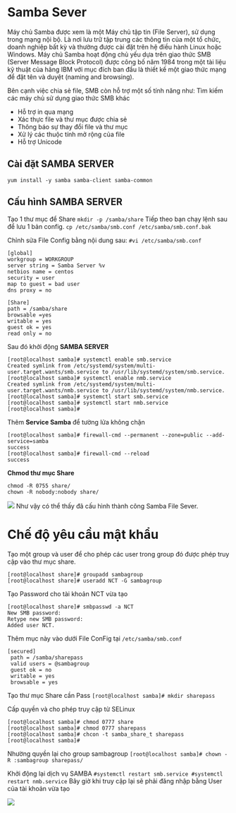 # Samba Sever
Máy chủ Samba được xem là một Máy chủ tập tin (File Server), sử dụng trong mạng nội bộ. Là nơi lưu trữ tập trung các thông tin của một tổ chức, doanh nghiệp bất kỳ và thường được cài đặt trên hệ điều hành Linux hoặc Windows. Máy chủ Samba hoạt động chủ yếu dựa trên giao thức SMB (Server Message Block Protocol) được công bố năm 1984 trong một tài liệu kỹ thuật của hãng IBM với mục đích ban đầu là thiết kế một giao thức mạng để đặt tên và duyệt (naming and browsing).

Bên cạnh việc chia sẻ file, SMB còn hỗ trợ một số tính năng như:
Tìm kiếm các máy chủ sử dụng giao thức SMB khác
- Hỗ trợ in qua mạng
- Xác thực file và thư mục được chia sẻ
- Thông báo sự thay đổi file và thư mục
- Xử lý các thuộc tính mở rộng của file
- Hỗ trợ Unicode

## Cài đặt SAMBA SERVER
`yum install -y samba samba-client samba-common`

## Cấu hình SAMBA SERVER
Tạo 1 thư mục để Share
`mkdir -p /samba/share`
Tiếp theo bạn chạy lệnh sau để lưu 1 bản config.
`cp /etc/samba/smb.conf /etc/samba/smb.conf.bak`

Chỉnh sửa File Config bằng nội dung sau:
`#vi /etc/samba/smb.conf`

```
[global]
workgroup = WORKGROUP
server string = Samba Server %v
netbios name = centos
security = user
map to guest = bad user
dns proxy = no

[Share]
path = /samba/share
browsable =yes
writable = yes
guest ok = yes
read only = no
```

Sau đó khởi động **SAMBA SERVER**


```
[root@localhost samba]# systemctl enable smb.service
Created symlink from /etc/systemd/system/multi-user.target.wants/smb.service to /usr/lib/systemd/system/smb.service.
[root@localhost samba]# systemctl enable nmb.service
Created symlink from /etc/systemd/system/multi-user.target.wants/nmb.service to /usr/lib/systemd/system/nmb.service.
[root@localhost samba]# systemctl start smb.service
[root@localhost samba]# systemctl start nmb.service
[root@localhost samba]#
```
Thêm **Service Samba** để tường lửa không chặn

```
[root@localhost samba]# firewall-cmd --permanent --zone=public --add-service=samba
success
[root@localhost samba]# firewall-cmd --reload
success
```
**Chmod thư mục Share**

```
chmod -R 0755 share/
chown -R nobody:nobody share/
```

<img src="https://i.imgur.com/gsDsX6V.png">
Như vậy có thể thấy đã cấu hình thành công Samba File Sever.

# Chế độ yêu cầu mật khẩu
Tạo một group và user để cho phép các user trong group đó được phép truy cập vào thư mục share.
```
[root@localhost share]# groupadd sambagroup
[root@localhost share]# useradd NCT -G sambagroup
```
Tạo Password cho tài khoản NCT vừa tạo
```
[root@localhost share]# smbpasswd -a NCT
New SMB password:
Retype new SMB password:
Added user NCT.
```

Thêm mục này vào dưới File ConFig tại `/etc/samba/smb.conf`
```
[secured]
 path = /samba/sharepass
 valid users = @sambagroup
 guest ok = no
 writable = yes
 browsable = yes
```
Tạo thư mục Share cần Pass
`[root@localhost samba]# mkdir sharepass`

Cấp quyền và cho phép truy cập từ SELinux
```
[root@localhost samba]# chmod 0777 share
[root@localhost samba]# chmod 0777 sharepass
[root@localhost samba]# chcon -t samba_share_t sharepass
[root@localhost samba]#
```

Nhường quyền lại cho group sambagroup
`[root@localhost samba]# chown -R :sambagroup sharepass/`

Khởi động lại dịch vụ SAMBA
``
#systemctl restart smb.service
#systemctl restart nmb.service
``
Bây giờ khi truy cập lại sẽ phải đăng nhập bằng User của tài khoản vừa tạo

<img src="https://i.imgur.com/NK8MeqH.png">

